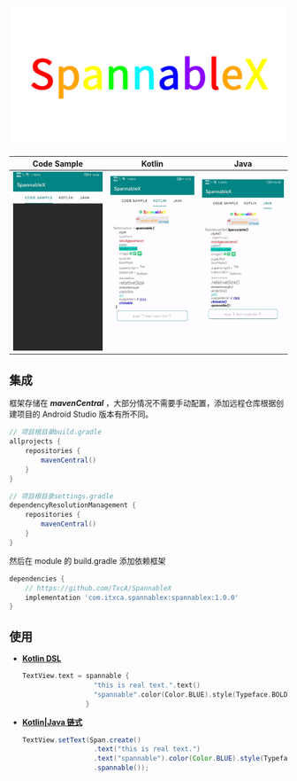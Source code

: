 ![](./res/logo.png)

|             Code Sample              |            Kotlin            | Java                       |
| :----------------------------------: | :--------------------------: | -------------------------- |
| ![Gif 1.43MB](./res/sample_code.gif) | ![](./res/sample_kotlin.png) | ![](./res/sample_java.png) |


## 集成

框架存储在 ***mavenCentral*** ，大部分情况不需要手动配置，添加远程仓库根据创建项目的 Android Studio 版本有所不同。

``` groovy
// 项目根目录build.gradle
allprojects {
    repositories {
        mavenCentral()
    }
}
```

``` groovy
// 项目根目录settings.gradle
dependencyResolutionManagement {
    repositories {
        mavenCentral()
    }
}
```

然后在 module 的 build.gradle 添加依赖框架

```groovy
dependencies {
    // https://github.com/TxcA/SpannableX
    implementation 'com.itxca.spannablex:spannablex:1.0.0'
}
```


## 使用

- **[Kotlin DSL](https://txca.github.io/SpannableX/dsl/)**

  ``` kotlin
  TextView.text = spannable {
                    "this is real text.".text()
                    "spannable".color(Color.BLUE).style(Typeface.BOLD)
                  }
  ```

- **[Kotlin|Java 链式](https://txca.github.io/SpannableX/chain/)**

  ``` java
  TextView.setText(Span.create()
                    .text("this is real text.")
                    .text("spannable").color(Color.BLUE).style(Typeface.BOLD)
                    .spannable());
  ```
